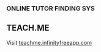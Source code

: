 ### ONLINE TUTOR FINDING SYS
## TEACH.ME
Visit
<a href="teachme.infinityfreeapp.com">teachme.infinityfreeapp.com</a>

